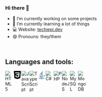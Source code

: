 ### Hi there 👋


- 🔭 I’m currently working on some projects
- 🌱 I’m currently learning a lot of things
- 💻 Website: [techiepi.dev](https://techiepi.dev)
- 😄 Pronouns: they/them

<br />

 ## Languages and tools:
 
<img align="left" alt="HTML5" width="26px" src="https://raw.githubusercontent.com/simple-icons/simple-icons/4b882220efc78dc824c7647a81b47dd1d4fdd3d8/icons/html5.svg" />
<img align="left" alt="CSS3" width="26px" src="https://raw.githubusercontent.com/simple-icons/simple-icons/4b882220efc78dc824c7647a81b47dd1d4fdd3d8/icons/css3.svg" />
<img align="left" alt="JavaScript" width="26px" src="https://raw.githubusercontent.com/simple-icons/simple-icons/4b882220efc78dc824c7647a81b47dd1d4fdd3d8/icons/javascript.svg" />
<img align="left" alt="TypeScript" width="26px" src="https://raw.githubusercontent.com/simple-icons/simple-icons/0a0586a04e196ed28da6b8c1ba153aae844e37da/icons/typescript.svg" />

<img align="left" alt="Java" width="26px" src="https://raw.githubusercontent.com/simple-icons/simple-icons/e050634479e2fe95312a4d011b786cb6363125ec/icons/java.svg" />
<img align="left" alt="C#" width="26px" src="https://raw.githubusercontent.com/simple-icons/simple-icons/e7db8092d20d291e9c99de0820c8145ecc881ee6/icons/csharp.svg" />

<img align="left" alt="PHP" width="26px" src="https://raw.githubusercontent.com/simple-icons/simple-icons/e050634479e2fe95312a4d011b786cb6363125ec/icons/php.svg" />
<img align="left" alt="NodeJS" width="26px" src="https://raw.githubusercontent.com/simple-icons/simple-icons/ff1efdf524e90812bc2b0825bd4e685e091aaac2/icons/node-dot-js.svg" />

<img align="left" alt="MySQL" width="26px" src="https://raw.githubusercontent.com/simple-icons/simple-icons/e050634479e2fe95312a4d011b786cb6363125ec/icons/mysql.svg" />
<img align="left" alt="MongoDB" width="26px" src="https://raw.githubusercontent.com/simple-icons/simple-icons/4b882220efc78dc824c7647a81b47dd1d4fdd3d8/icons/mongodb.svg" />
 
